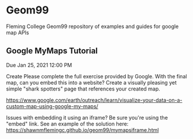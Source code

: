 # Geom99
Fleming College Geom99 repository of examples and guides for google map APIs
## Google MyMaps Tutorial
Due Jan 25, 2021 12:00 PM

Create Please complete the full exercise provided by Google. With the final map, can you embed this into a website? Create a visually pleasing yet simple "shark spotters" page that references your created map. 

https://www.google.com/earth/outreach/learn/visualize-your-data-on-a-custom-map-using-google-my-maps/

Issues with embedding it using an iframe? Be sure you're using the "embed" link. See an example of the solution here: https://shawnmflemingc.github.io/geom99/mymapsiframe.html